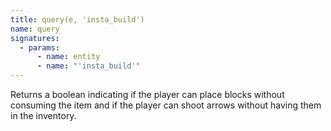```yaml
---
title: query(e, 'insta_build')
name: query
signatures:
  - params:
      - name: entity
      - name: "'insta_build'"
---
```


Returns a boolean indicating if the player can place blocks without consuming
the item and if the player can shoot arrows without having them in the
inventory.
